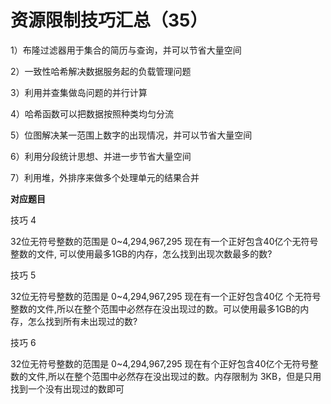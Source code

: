 # 资源限制技巧汇总（35）

1）布隆过滤器用于集合的简历与查询，并可以节省大量空间

2）一致性哈希解决数据服务起的负载管理问题

3）利用并查集做岛问题的并行计算

4）哈希函数可以把数据按照种类均匀分流

5）位图解决某一范围上数字的出现情况，并可以节省大量空间

6）利用分段统计思想、并进一步节省大量空间

7）利用堆，外排序来做多个处理单元的结果合并

**对应题目**

技巧 4

32位无符号整数的范围是 0~4,294,967,295 现在有一个正好包含40亿个无符号整数的文件, 可以使用最多1GB的内存，怎么找到出现次数最多的数?



技巧 5

32位无符号整数的范围是 0~4,294,967,295 现在有一个正好包含40亿 个无符号整数的文件,所以在整个范围中必然存在没出现过的数。可以使用最多1GB的内存，怎么找到所有未出现过的数?



技巧 6

32位无符号整数的范围是 0~4,294,967,295 现在有个正好包含40亿个无符号整数的文件,所以在整个范围中必然存在没出现过的数。内存限制为 3KB，但是只用找到一个没有出现过的数即可
